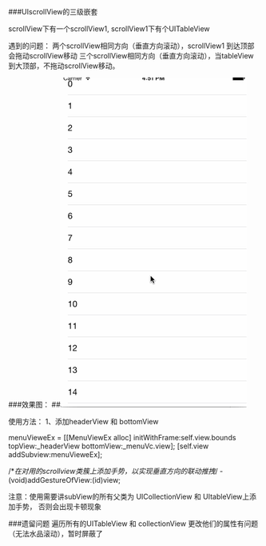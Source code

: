 ###UIscrollView的三级嵌套

scrollView下有一个scrollView1,  scrollView1下有个UITableView


遇到的问题：
两个scrollView相同方向（垂直方向滚动），scrollView1 到达顶部会拖动scrollView移动
三个scrollView相同方向（垂直方向滚动），当tableView到大顶部，不拖动scrollView移动。

###效果图：
##![image](http://github.com/MrZhangy/menuEx/raw/master/Untitled.gif)

使用方法：
1、添加headerView 和 bottomView

menuVieweEx = [[MenuViewEx alloc] initWithFrame:self.view.bounds topView:_headerView bottomView:_menuVc.view];
    [self.view addSubview:menuVieweEx];


/**在对用的scrollview类簇上添加手势，以实现垂直方向的联动推拽*/
-(void)addGestureOfView:(id)view;


注意：使用需要讲subView的所有父类为 UICollectionView 和 UItableView上添加手势， 否则会出现卡顿现象


###遗留问题
遍历所有的UITableView 和 collectionView 更改他们的属性有问题（无法水品滚动），暂时屏蔽了